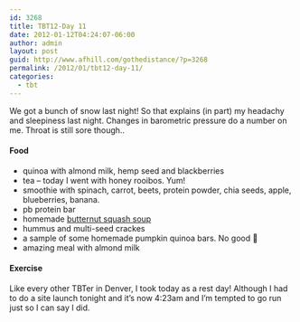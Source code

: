```yaml
---
id: 3268
title: TBT12-Day 11
date: 2012-01-12T04:24:07-06:00
author: admin
layout: post
guid: http://www.afhill.com/gothedistance/?p=3268
permalink: /2012/01/tbt12-day-11/
categories:
  - tbt
---
```

We got a bunch of snow last night! So that explains (in part) my headachy and sleepiness last night. Changes in barometric pressure do a number on me. Throat is still sore though..

#### Food

  * quinoa with almond milk, hemp seed and blackberries
  * tea &#8211; today I went with honey rooibos. Yum!
  * smoothie with spinach, carrot, beets, protein powder, chia seeds, apple, blueberries, banana.
  * pb protein bar
  * homemade [butternut squash soup](http://www.afhill.com/gothedistance/2012/01/butternut-squash-soup/)
  * hummus and multi-seed crackes
  * a sample of some homemade pumpkin quinoa bars. No good 🙁
  * amazing meal with almond milk

#### Exercise

Like every other TBTer in Denver, I took today as a rest day! Although I had to do a site launch tonight and it&#8217;s now 4:23am and I&#8217;m tempted to go run just so I can say I did.
